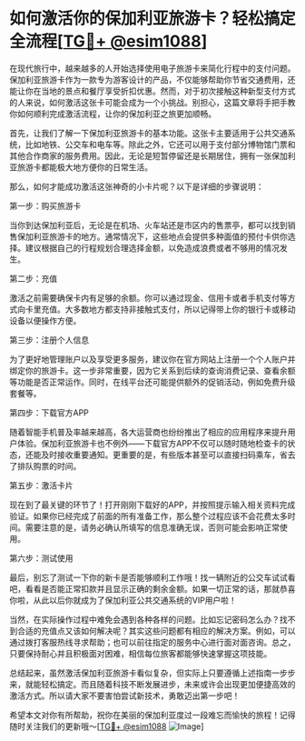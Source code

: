 # 如何激活你的保加利亚旅游卡？轻松搞定全流程[[TG💪+ @esim1088](https://t.me/s/esim1088)]

在现代旅行中，越来越多的人开始选择使用电子旅游卡来简化行程中的支付问题。保加利亚旅游卡作为一款专为游客设计的产品，不仅能够帮助你节省交通费用，还能让你在当地的景点和餐厅享受折扣优惠。然而，对于初次接触这种新型支付方式的人来说，如何激活这张卡可能会成为一个小挑战。别担心，这篇文章将手把手教你如何顺利完成激活流程，让你的保加利亚之旅更加顺畅。

首先，让我们了解一下保加利亚旅游卡的基本功能。这张卡主要适用于公共交通系统，比如地铁、公交车和电车等。除此之外，它还可以用于支付部分博物馆门票和其他合作商家的服务费用。因此，无论是短暂停留还是长期居住，拥有一张保加利亚旅游卡都能极大地方便你的日常生活。

那么，如何才能成功激活这张神奇的小卡片呢？以下是详细的步骤说明：

第一步：购买旅游卡

当你到达保加利亚后，无论是在机场、火车站还是市区内的售票亭，都可以找到销售保加利亚旅游卡的地方。通常情况下，这些地点会提供多种面值的预付卡供你选择。建议根据自己的行程规划合理选择金额，以免造成浪费或者不够用的情况发生。

第二步：充值

激活之前需要确保卡内有足够的余额。你可以通过现金、信用卡或者手机支付等方式向卡里充值。大多数地方都支持非接触式支付，所以记得带上你的银行卡或移动设备以便操作方便。

第三步：注册个人信息

为了更好地管理账户以及享受更多服务，建议你在官方网站上注册一个个人账户并绑定你的旅游卡。这一步非常重要，因为它关系到后续的查询消费记录、查看余额等功能是否正常运作。同时，在线平台还可能提供额外的促销活动，例如免费升级套餐等。

第四步：下载官方APP

随着智能手机普及率越来越高，各大运营商也纷纷推出了相应的应用程序来提升用户体验。保加利亚旅游卡也不例外——下载官方APP不仅可以随时随地检查卡的状态，还能及时接收重要通知。更重要的是，有些版本甚至可以直接扫码乘车，省去了排队购票的时间。

第五步：激活卡片

现在到了最关键的环节了！打开刚刚下载好的APP，并按照提示输入相关资料完成验证。如果你已经完成了前面的所有准备工作，那么整个过程应该不会花费太多时间。需要注意的是，请务必确认所填写的信息准确无误，否则可能会影响正常使用。

第六步：测试使用

最后，别忘了测试一下你的新卡是否能够顺利工作哦！找一辆附近的公交车试试看吧，看看是否能正常扣款并且显示正确的剩余金额。如果一切正常的话，那就恭喜你啦，从此以后你就成为了保加利亚公共交通系统的VIP用户啦！

当然，在实际操作过程中难免会遇到各种各样的问题。比如忘记密码怎么办？找不到合适的充值点又该如何解决呢？其实这些问题都有相应的解决方案。例如，可以通过拨打客服热线寻求帮助；也可以前往指定的服务中心进行面对面咨询。总之，只要保持耐心并且积极面对困难，相信每位旅客都能够快速掌握这项技能。

总结起来，虽然激活保加利亚旅游卡看似复杂，但实际上只要遵循上述指南一步步来，就能轻松搞定。而且随着科技不断发展进步，未来或许会出现更加便捷高效的激活方式。所以请大家不要害怕尝试新技术，勇敢迈出第一步吧！

希望本文对你有所帮助，祝你在美丽的保加利亚度过一段难忘而愉快的旅程！记得随时关注我们的更新哦～[[TG💪+ @esim1088](https://t.me/s/esim1088) ![Image](https://i.postimg.cc/4NQfJmqS/Snipaste-2025-05-13-00-14-12.png)]